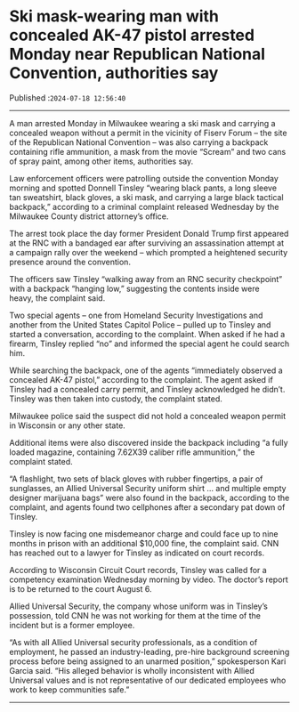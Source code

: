 # Ski mask-wearing man with concealed AK-47 pistol arrested Monday near Republican National Convention, authorities say

Published :`2024-07-18 12:56:40`

---

A man arrested Monday in Milwaukee wearing a ski mask and carrying a concealed weapon without a permit in the vicinity of Fiserv Forum – the site of the Republican National Convention – was also carrying a backpack containing rifle ammunition, a mask from the movie “Scream” and two cans of spray paint, among other items, authorities say.

Law enforcement officers were patrolling outside the convention Monday morning and spotted Donnell Tinsley “wearing black pants, a long sleeve tan sweatshirt, black gloves, a ski mask, and carrying a large black tactical backpack,” according to a criminal complaint released Wednesday by the Milwaukee County district attorney’s office.

The arrest took place the day former President Donald Trump first appeared at the RNC with a bandaged ear after surviving an assassination attempt at a campaign rally over the weekend – which prompted a heightened security presence around the convention.

The officers saw Tinsley “walking away from an RNC security checkpoint” with a backpack “hanging low,” suggesting the contents inside were heavy, the complaint said.

Two special agents – one from Homeland Security Investigations and another from the United States Capitol Police – pulled up to Tinsley and started a conversation, according to the complaint. When asked if he had a firearm, Tinsley replied “no” and informed the special agent he could search him.

While searching the backpack, one of the agents “immediately observed a concealed AK-47 pistol,” according to the complaint. The agent asked if Tinsley had a concealed carry permit, and Tinsley acknowledged he didn’t. Tinsley was then taken into custody, the complaint stated.

Milwaukee police said the suspect did not hold a concealed weapon permit in Wisconsin or any other state.

Additional items were also discovered inside the backpack including “a fully loaded magazine, containing 7.62X39 caliber rifle ammunition,” the complaint stated.

“A flashlight, two sets of black gloves with rubber fingertips, a pair of sunglasses, an Allied Universal Security uniform shirt … and multiple empty designer marijuana bags” were also found in the backpack, according to the complaint, and agents found two cellphones after a secondary pat down of Tinsley.

Tinsley is now facing one misdemeanor charge and could face up to nine months in prison with an additional $10,000 fine, the complaint said. CNN has reached out to a lawyer for Tinsley as indicated on court records.

According to Wisconsin Circuit Court records, Tinsley was called for a competency examination Wednesday morning by video. The doctor’s report is to be returned to the court August 6.

Allied Universal Security, the company whose uniform was in Tinsley’s possession, told CNN he was not working for them at the time of the incident but is a former employee.

“As with all Allied Universal security professionals, as a condition of employment, he passed an industry-leading, pre-hire background screening process before being assigned to an unarmed position,” spokesperson Kari Garcia said. “His alleged behavior is wholly inconsistent with Allied Universal values and is not representative of our dedicated employees who work to keep communities safe.”

---

